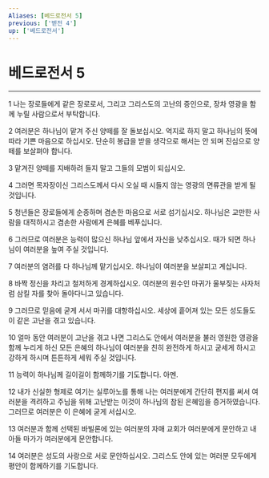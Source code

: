 ```yaml
---
Aliases: [베드로전서 5]
previous: ['벧전 4']
up: ['베드로전서']
---
```

# 베드로전서 5

***


1 나는 장로들에게 같은 장로로서, 그리고 그리스도의 고난의 증인으로, 장차 영광을 함께 누릴 사람으로서 부탁합니다. 

2 여러분은 하나님이 맡겨 주신 양떼를 잘 돌보십시오. 억지로 하지 말고 하나님의 뜻에 따라 기쁜 마음으로 하십시오. 단순히 봉급을 받을 생각으로 해서는 안 되며 진심으로 양떼를 보살펴야 합니다. 

3 맡겨진 양떼를 지배하려 들지 말고 그들의 모범이 되십시오. 

4 그러면 목자장이신 그리스도께서 다시 오실 때 시들지 않는 영광의 면류관을 받게 될 것입니다. 

5 청년들은 장로들에게 순종하며 겸손한 마음으로 서로 섬기십시오. 하나님은 교만한 사람을 대적하시고 겸손한 사람에게 은혜를 베푸십니다. 

6 그러므로 여러분은 능력이 많으신 하나님 앞에서 자신을 낮추십시오. 때가 되면 하나님이 여러분을 높여 주실 것입니다. 

7 여러분의 염려를 다 하나님께 맡기십시오. 하나님이 여러분을 보살피고 계십니다. 

8 바짝 정신을 차리고 철저하게 경계하십시오. 여러분의 원수인 마귀가 울부짖는 사자처럼 삼킬 자를 찾아 돌아다니고 있습니다. 

9 그러므로 믿음에 굳게 서서 마귀를 대항하십시오. 세상에 흩어져 있는 모든 성도들도 이 같은 고난을 겪고 있습니다. 

10 얼마 동안 여러분이 고난을 겪고 나면 그리스도 안에서 여러분을 불러 영원한 영광을 함께 누리게 하신 모든 은혜의 하나님이 여러분을 친히 완전하게 하시고 굳세게 하시고 강하게 하시며 튼튼하게 세워 주실 것입니다. 

11 능력이 하나님께 길이길이 함께하기를 기도합니다. 아멘. 

12 내가 신실한 형제로 여기는 실루아노를 통해 나는 여러분에게 간단히 편지를 써서 여러분을 격려하고 주님을 위해 고난받는 이것이 하나님의 참된 은혜임을 증거하였습니다. 그러므로 여러분은 이 은혜에 굳게 서십시오. 

13 여러분과 함께 선택된 바빌론에 있는 여러분의 자매 교회가 여러분에게 문안하고 내 아들 마가가 여러분에게 문안합니다. 

14 여러분은 성도의 사랑으로 서로 문안하십시오. 그리스도 안에 있는 여러분 모두에게 평안이 함께하기를 기도합니다.
